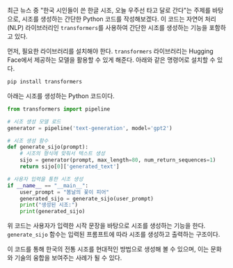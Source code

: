 최근 뉴스 중 "한국 시인들이 쓴 한글 시조, 오늘 우주선 타고 달로 간다"는 주제를 바탕으로, 시조를 생성하는 간단한 Python 코드를 작성해보겠다. 이 코드는 자연어 처리(NLP) 라이브러리인 `transformers`를 사용하여 간단한 시조를 생성하는 기능을 포함하고 있다.

먼저, 필요한 라이브러리를 설치해야 한다. `transformers` 라이브러리는 Hugging Face에서 제공하는 모델을 활용할 수 있게 해준다. 아래와 같은 명령어로 설치할 수 있다.

```bash
pip install transformers
```

아래는 시조를 생성하는 Python 코드이다.

```python
from transformers import pipeline

# 시조 생성 모델 로드
generator = pipeline('text-generation', model='gpt2')

# 시조 생성 함수
def generate_sijo(prompt):
    # 시조의 형식에 맞춰서 텍스트 생성
    sijo = generator(prompt, max_length=80, num_return_sequences=1)
    return sijo[0]['generated_text']

# 사용자 입력을 통한 시조 생성
if __name__ == "__main__":
    user_prompt = "봄날의 꽃이 피어"
    generated_sijo = generate_sijo(user_prompt)
    print("생성된 시조:")
    print(generated_sijo)
```

위 코드는 사용자가 입력한 시작 문장을 바탕으로 시조를 생성하는 기능을 한다. `generate_sijo` 함수는 입력된 프롬프트에 따라 시조를 생성하고 출력하는 구조이다. 

이 코드를 통해 한국의 전통 시조를 현대적인 방법으로 생성해 볼 수 있으며, 이는 문화와 기술의 융합을 보여주는 사례가 될 수 있다.